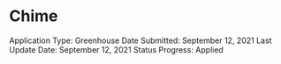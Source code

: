 # Chime

Application Type: Greenhouse
Date Submitted: September 12, 2021
Last Update Date: September 12, 2021
Status Progress: Applied